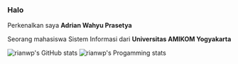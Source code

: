 ### Halo
Perkenalkan saya **Adrian Wahyu Prasetya**

Seorang mahasiswa Sistem Informasi dari **Universitas AMIKOM Yogyakarta**

![rianwp's GitHub stats](https://github-readme-stats-eight-theta.vercel.app/api?username=rianwp&show_icons=true&theme=react&include_all_commits=true&count_private=true)
![rianwp's Progamming stats](https://github-readme-stats-eight-theta.vercel.app/api/top-langs/?username=rianwp&layout=compact&langs_count=8&theme=react)
